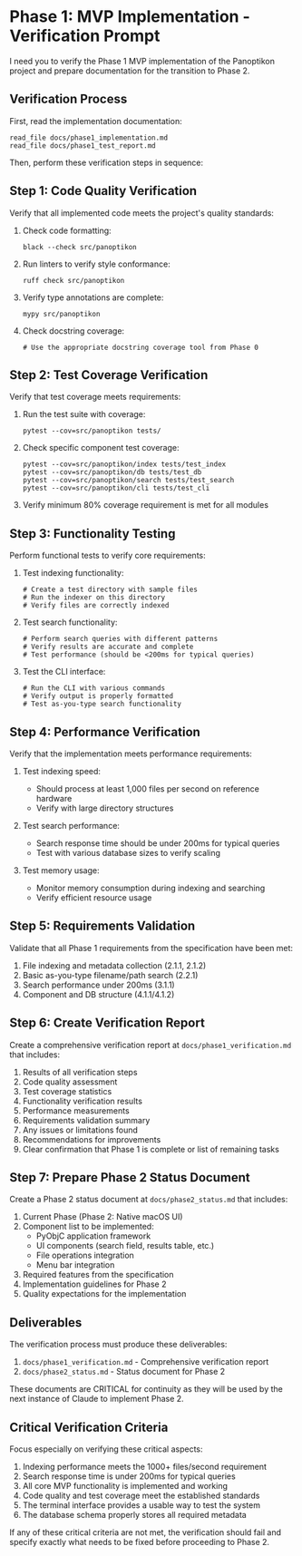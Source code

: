 # Phase 1: MVP Implementation - Verification Prompt

I need you to verify the Phase 1 MVP implementation of the Panoptikon project and prepare documentation for the transition to Phase 2.

## Verification Process

First, read the implementation documentation:

```
read_file docs/phase1_implementation.md
read_file docs/phase1_test_report.md
```

Then, perform these verification steps in sequence:

## Step 1: Code Quality Verification

Verify that all implemented code meets the project's quality standards:

1. Check code formatting:
   ```
   black --check src/panoptikon
   ```

2. Run linters to verify style conformance:
   ```
   ruff check src/panoptikon
   ```

3. Verify type annotations are complete:
   ```
   mypy src/panoptikon
   ```

4. Check docstring coverage:
   ```
   # Use the appropriate docstring coverage tool from Phase 0
   ```

## Step 2: Test Coverage Verification

Verify that test coverage meets requirements:

1. Run the test suite with coverage:
   ```
   pytest --cov=src/panoptikon tests/
   ```

2. Check specific component test coverage:
   ```
   pytest --cov=src/panoptikon/index tests/test_index
   pytest --cov=src/panoptikon/db tests/test_db
   pytest --cov=src/panoptikon/search tests/test_search
   pytest --cov=src/panoptikon/cli tests/test_cli
   ```

3. Verify minimum 80% coverage requirement is met for all modules

## Step 3: Functionality Testing

Perform functional tests to verify core requirements:

1. Test indexing functionality:
   ```
   # Create a test directory with sample files
   # Run the indexer on this directory
   # Verify files are correctly indexed
   ```

2. Test search functionality:
   ```
   # Perform search queries with different patterns
   # Verify results are accurate and complete
   # Test performance (should be <200ms for typical queries)
   ```

3. Test the CLI interface:
   ```
   # Run the CLI with various commands
   # Verify output is properly formatted
   # Test as-you-type search functionality
   ```

## Step 4: Performance Verification

Verify that the implementation meets performance requirements:

1. Test indexing speed:
   - Should process at least 1,000 files per second on reference hardware
   - Verify with large directory structures

2. Test search performance:
   - Search response time should be under 200ms for typical queries
   - Test with various database sizes to verify scaling

3. Test memory usage:
   - Monitor memory consumption during indexing and searching
   - Verify efficient resource usage

## Step 5: Requirements Validation

Validate that all Phase 1 requirements from the specification have been met:

1. File indexing and metadata collection (2.1.1, 2.1.2)
2. Basic as-you-type filename/path search (2.2.1)
3. Search performance under 200ms (3.1.1)
4. Component and DB structure (4.1.1/4.1.2)

## Step 6: Create Verification Report

Create a comprehensive verification report at `docs/phase1_verification.md` that includes:

1. Results of all verification steps
2. Code quality assessment
3. Test coverage statistics
4. Functionality verification results
5. Performance measurements
6. Requirements validation summary
7. Any issues or limitations found
8. Recommendations for improvements
9. Clear confirmation that Phase 1 is complete or list of remaining tasks

## Step 7: Prepare Phase 2 Status Document

Create a Phase 2 status document at `docs/phase2_status.md` that includes:

1. Current Phase (Phase 2: Native macOS UI)
2. Component list to be implemented:
   - PyObjC application framework
   - UI components (search field, results table, etc.)
   - File operations integration
   - Menu bar integration
3. Required features from the specification
4. Implementation guidelines for Phase 2
5. Quality expectations for the implementation

## Deliverables

The verification process must produce these deliverables:

1. `docs/phase1_verification.md` - Comprehensive verification report
2. `docs/phase2_status.md` - Status document for Phase 2

These documents are CRITICAL for continuity as they will be used by the next instance of Claude to implement Phase 2.

## Critical Verification Criteria

Focus especially on verifying these critical aspects:

1. Indexing performance meets the 1000+ files/second requirement
2. Search response time is under 200ms for typical queries
3. All core MVP functionality is implemented and working
4. Code quality and test coverage meet the established standards
5. The terminal interface provides a usable way to test the system
6. The database schema properly stores all required metadata

If any of these critical criteria are not met, the verification should fail and specify exactly what needs to be fixed before proceeding to Phase 2.
